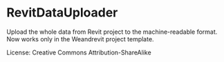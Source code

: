 # RevitDataUploader

Upload the whole data from Revit project to the machine-readable format.
Now works only in the Weandrevit project template.

License: Creative Commons Attribution-ShareAlike
